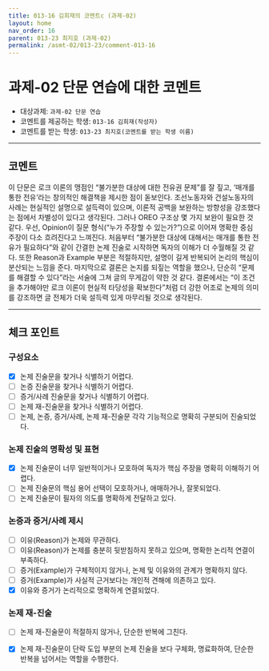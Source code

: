 ```yaml
---
title: 013-16 김희재의 코멘트c (과제-02) 
layout: home
nav_order: 16
parent: 013-23 최지호 (과제-02)
permalink: /asmt-02/013-23/comment-013-16
---
```


# 과제-02 단문 연습에 대한 코멘트

- 대상과제: `과제-02 단문 연습`
- 코멘트를 제공하는 학생: `013-16 김희재(작성자)` 
- 코멘트를 받는 학생: `013-23 최지호(코멘트를 받는 학생 이름)` 

---

## 코멘트

이 단문은 로크 이론의 맹점인 “불가분한 대상에 대한 전유권 문제”를 잘 짚고, ‘매개를 통한 전유’라는 창의적인 해결책을 제시한 점이 돋보인다. 조선노동자와 건설노동자의 사례는 현실적인 설명으로 설득력이 있으며, 이론적 공백을 보완하는 방향성을 강조했다는 점에서 차별성이 있다고 생각된다. 그러나 OREO 구조상 몇 가지 보완이 필요한 것 같다. 우선, Opinion이 질문 형식(“누가 주장할 수 있는가?”)으로 이어져 명확한 중심 주장이 다소 흐려진다고 느껴진다. 처음부터 “불가분한 대상에 대해서는 매개를 통한 전유가 필요하다”와 같이 간결한 논제 진술로 시작하면 독자의 이해가 더 수월해질 것 같다. 또한 Reason과 Example 부분은 적절하지만, 설명이 길게 반복되어 논리의 핵심이 분산되는 느낌을 준다. 마지막으로 결론은 논지를 되짚는 역할을 했으나, 단순히 “문제를 해결할 수 있다”라는 서술에 그쳐 글의 무게감이 약한 것 같다. 결론에서는 “이 조건을 추가해야만 로크 이론이 현실적 타당성을 확보한다”처럼 더 강한 어조로 논제의 의미를 강조하면 글 전체가 더욱 설득력 있게 마무리될 것으로 생각된다.

---

## 체크 포인트

### **구성요소**
- [x] 논제 진술문을 찾거나 식별하기 어렵다.
- [ ] 논증 진술문을 찾거나 식별하기 어렵다.
- [ ] 증거/사례 진술문을 찾거나 식별하기 어렵다.
- [ ] 논제 재-진술문을 찾거나 식별하기 어렵다.
- [ ] 논제, 논증, 증거/사례, 논제 재-진술문 각각 기능적으로 명확히 구분되어 진술되었다.

### **논제 진술의 명확성 및 표현**  
- [x] 논제 진술문이 너무 일반적이거나 모호하여 독자가 핵심 주장을 명확히 이해하기 어렵다.  
- [ ] 논제 진술문의 핵심 용어 선택이 모호하거나, 애매하거나, 잘못되었다.  
- [ ] 논제 진술문이 필자의 의도를 명확하게 전달하고 있다.  

### **논증과 증거/사례 제시**  
- [ ] 이유(Reason)가 논제와 무관하다.
- [ ] 이유(Reason)가 논제를 충분히 뒷받침하지 못하고 있으며, 명확한 논리적 연결이 부족하다.  
- [ ] 증거(Example)가 구체적이지 않거나, 논제 및 이유와의 관계가 명확하지 않다. 
- [ ] 증거(Example)가 사실적 근거보다는 개인적 견해에 의존하고 있다.  
- [x] 이유와 증거가 논리적으로 명확하게 연결되었다.  

### **논제 재-진술**  
- [ ] 논제 재-진술문이 적절하지 않거나, 단순한 반복에 그친다.   
- [x] 논제 재-진술문이 단락 도입 부분의 논제 진술을 보다 구체화, 명료화하여, 단순한 반복을 넘어서는 역할을 수행한다.  

